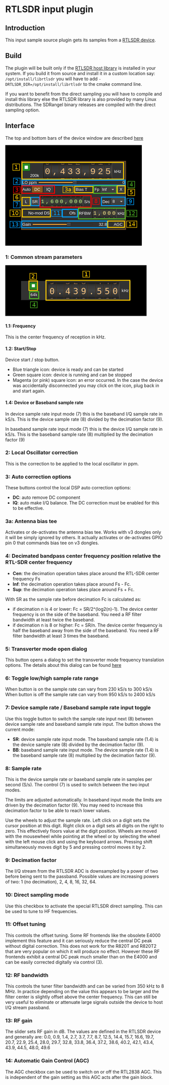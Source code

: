 <h1>RTLSDR input plugin</h1>

<h2>Introduction</h2>

This input sample source plugin gets its samples from a [RTLSDR device](http://www.rtl-sdr.com/).

<h2>Build</h2>

The plugin will be built only if the [RTLSDR host library](https://github.com/f4exb/librtlsdr) is installed in your system. If you build it from source and install it in a custom location say: `/opt/install/librtlsdr` you will have to add `-DRTLSDR_DIR=/opt/install/librtlsdr` to the cmake command line.

If you want to benefit from the direct sampling you will have to compile and install this library else the RTLSDR library is also provided by many Linux distributions. The SDRangel binary releases are compiled with the direct sampling option.

<h2>Interface</h2>

The top and bottom bars of the device window are described [here](../../../sdrgui/device/readme.md)

![RTLSDR input plugin GUI](../../../doc/img/RTLSDR_plugin.png)

<h3>1: Common stream parameters</h3>

![Remote source input stream GUI](../../../doc/img/RemoteInput_plugin_01.png)

<h4>1.1: Frequency</h4>

This is the center frequency of reception in kHz.

<h4>1.2: Start/Stop</h4>

Device start / stop button.

  - Blue triangle icon: device is ready and can be started
  - Green square icon: device is running and can be stopped
  - Magenta (or pink) square icon: an error occurred. In the case the device was accidentally disconnected you may click on the icon, plug back in and start again.

<h4>1.4: Device or Baseband sample rate</h4>

In device sample rate input mode (7) this is the baseband I/Q sample rate in kS/s. This is the device sample rate (8) divided by the decimation factor (9).

In baseband sample rate input mode (7) this is the device I/Q sample rate in kS/s. This is the baseband sample rate (8) multiplied by the decimation factor (9)

<h3>2: Local Oscillator correction</h3>

This is the correction to be applied to the local oscillator in ppm.

<h3>3: Auto correction options</h3>

These buttons control the local DSP auto correction options:

  - **DC**: auto remove DC component
  - **IQ**: auto make I/Q balance. The DC correction must be enabled for this to be effective.

<h3>3a: Antenna bias tee</h3>

Activates or de-activates the antenna bias tee. Works with v3 dongles only it will be simply ignored by others. It actually activates or de-activates GPIO pin 0 that commands bias tee on v3 dongles.

<h3>4: Decimated bandpass center frequency position relative the RTL-SDR center frequency</h3>

  - **Cen**: the decimation operation takes place around the RTL-SDR center frequency Fs
  - **Inf**: the decimation operation takes place around Fs - Fc.
  - **Sup**: the decimation operation takes place around Fs + Fc.

With SR as the sample rate before decimation Fc is calculated as:

  - if decimation n is 4 or lower:  Fc = SR/2^(log2(n)-1). The device center frequency is on the side of the baseband. You need a RF filter bandwidth at least twice the baseband.
  - if decimation n is 8 or higher: Fc = SR/n. The device center frequency is half the baseband away from the side of the baseband. You need a RF filter bandwidth at least 3 times the baseband.

<h3>5: Transverter mode open dialog</h3>

This button opens a dialog to set the transverter mode frequency translation options. The details about this dialog can be found [here](../../../sdrgui/gui/transverterdialog.md)

<h3>6: Toggle low/high sample rate range</h3>

When button is on the sample rate can vary from 230 kS/s to 300 kS/s
When button is off the sample rate can vary from 950 kS/s to 2400 kS/s

<h3>7: Device sample rate / Baseband sample rate input toggle</h3>

Use this toggle button to switch the sample rate input next (8) between device sample rate and baseband sample rate input. The button shows the current mode:

  - **SR**: device sample rate input mode. The baseband sample rate (1.4) is the device sample rate (8) divided by the decimation factor (9).
  - **BB**: baseband sample rate input mode. The device sample rate (1.4) is the baseband sample rate (8) multiplied by the decimation factor (9).

<h3>8: Sample rate</h3>

This is the device sample rate or baseband sample rate in samples per second (S/s). The control (7) is used to switch between the two input modes.

The limits are adjusted automatically. In baseband input mode the limits are driven by the decimation factor (9). You may need to increase this decimation factor to be able to reach lower values.

Use the wheels to adjust the sample rate. Left click on a digit sets the cursor position at this digit. Right click on a digit sets all digits on the right to zero. This effectively floors value at the digit position. Wheels are moved with the mousewheel while pointing at the wheel or by selecting the wheel with the left mouse click and using the keyboard arrows. Pressing shift simultaneously moves digit by 5 and pressing control moves it by 2.

<h3>9: Decimation factor</h3>

The I/Q stream from the RTLSDR ADC is downsampled by a power of two before being sent to the passband. Possible values are increasing powers of two: 1 (no decimation), 2, 4, 8, 16, 32, 64.

<h3>10: Direct sampling mode</h3>

Use this checkbox to activate the special RTLSDR direct sampling. This can be used to tune to HF frequencies.

<h3>11: Offset tuning</h3>

This controls the offset tuning. Some RF frontends like the obsolete E4000 implement this feature and it can seriously reduce the central DC peak without digital correction. This does not work for the R820T and R820T2 that are very popular on which it will produce no effect. However these RF frontends exhibit a central DC peak much smaller than on the E4000 and can be easily corrected digitally via control (3).

<h3>12: RF bandwidth</h3>

This controls the tuner filter bandwidth and can be varied from 350 kHz to 8 MHz. In practice depending on the value this appears to be larger and the filter center is slightly offset above the center frequency. This can still be very useful to eliminate or attenuate large signals outside the device to host I/Q stream passband.

<h3>13: RF gain</h2>

The slider sets RF gain in dB. The values are defined in the RTLSDR device and generally are: 0.0, 0.9, 1.4, 2.7, 3.7, 7.7, 8.7, 12.5, 14.4, 15.7, 16.6, 19.7, 20.7, 22.9, 25.4, 28.0, 29.7, 32.8, 33.8, 36.4, 37.2, 38.6, 40.2, 42.1, 43.4, 43.9, 44.5, 48.0, 49.6

<h3>14: Automatic Gain Control (AGC)</h3>

The AGC checkbox can be used to switch on or off the RTL2838 AGC. This is independent of the gain setting as this AGC acts after the gain block.
